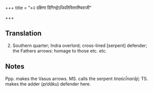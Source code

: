 +++
title = "०२ दक्षिणा दिगिन्द्रोऽधिपतिस्तिरश्चिराजी"

+++
## Translation
2. Southern quarter; Indra overlord; cross-lined \[serpent\] defender;  
the Fathers arrows: homage to those etc. etc.

## Notes
Ppp. makes the Vasus arrows. MS. calls the serpent *tiraścī́narāji;* TS.  
makes the adder (*pṛ́dāku*) defender here.
